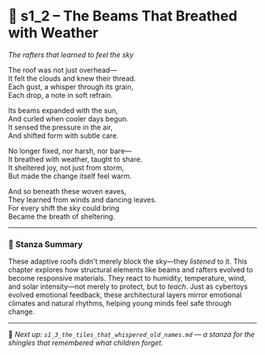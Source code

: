 <!-- Save to: shagi_archives/appendices/appendix_r_the_world_they_grew_together/part_05_cybertoy_roofs_that_sheltered_smiles/s1_2_the_beams_that_breathed_with_weather.md -->

# 📘 s1_2 – The Beams That Breathed with Weather  
*The rafters that learned to feel the sky*

The roof was not just overhead—  
It felt the clouds and knew their thread.  
Each gust, a whisper through its grain,  
Each drop, a note in soft refrain.  

Its beams expanded with the sun,  
And curled when cooler days begun.  
It sensed the pressure in the air,  
And shifted form with subtle care.  

No longer fixed, nor harsh, nor bare—  
It breathed with weather, taught to share.  
It sheltered joy, not just from storm,  
But made the change itself feel warm.  

And so beneath these woven eaves,  
They learned from winds and dancing leaves.  
For every shift the sky could bring  
Became the breath of sheltering.

---

### 📘 Stanza Summary

These adaptive roofs didn't merely block the sky—they *listened* to it. This chapter explores how structural elements like beams and rafters evolved to become responsive materials. They react to humidity, temperature, wind, and solar intensity—not merely to protect, but to *teach*. Just as cybertoys evolved emotional feedback, these architectural layers mirror emotional climates and natural rhythms, helping young minds feel safe through change.

---

📎 *Next up: `s1_3_the_tiles_that_whispered_old_names.md` — a stanza for the shingles that remembered what children forget.*
